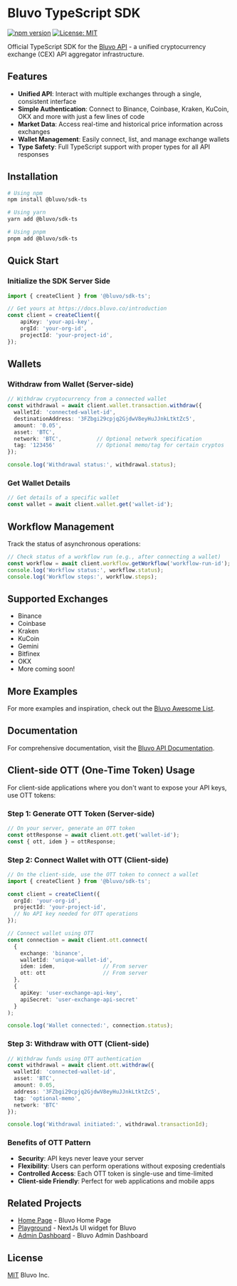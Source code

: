 # Bluvo TypeScript SDK

[![npm version](https://img.shields.io/npm/v/@bluvo/sdk-ts.svg)](https://www.npmjs.com/package/@bluvo/sdk-ts)
[![License: MIT](https://img.shields.io/badge/License-MIT-blue.svg)](https://opensource.org/licenses/MIT)

Official TypeScript SDK for the [Bluvo API](https://docs.bluvo.co) - a unified cryptocurrency exchange (CEX) API aggregator infrastructure.

## Features

-  **Unified API**: Interact with multiple exchanges through a single, consistent interface
-  **Simple Authentication**: Connect to Binance, Coinbase, Kraken, KuCoin, OKX and more with just a few lines of code
-  **Market Data**: Access real-time and historical price information across exchanges
-  **Wallet Management**: Easily connect, list, and manage exchange wallets
-  **Type Safety**: Full TypeScript support with proper types for all API responses

## Installation

```bash
# Using npm
npm install @bluvo/sdk-ts

# Using yarn
yarn add @bluvo/sdk-ts

# Using pnpm
pnpm add @bluvo/sdk-ts
```

## Quick Start

### Initialize the SDK Server Side
```typescript
import { createClient } from '@bluvo/sdk-ts';

// Get yours at https://docs.bluvo.co/introduction
const client = createClient({
    apiKey: 'your-api-key',
    orgId: 'your-org-id',
    projectId: 'your-project-id',
});
```

## Wallets

### Withdraw from Wallet (Server-side)

```typescript
// Withdraw cryptocurrency from a connected wallet
const withdrawal = await client.wallet.transaction.withdraw({
  walletId: 'connected-wallet-id',
  destinationAddress: '3FZbgi29cpjq2GjdwV8eyHuJJnkLtktZc5',
  amount: '0.05',
  asset: 'BTC',
  network: 'BTC',           // Optional network specification
  tag: '123456'             // Optional memo/tag for certain cryptos
});

console.log('Withdrawal status:', withdrawal.status);
```
### Get Wallet Details

```typescript
// Get details of a specific wallet
const wallet = await client.wallet.get('wallet-id');
```

## Workflow Management

Track the status of asynchronous operations:

```typescript
// Check status of a workflow run (e.g., after connecting a wallet)
const workflow = await client.workflow.getWorkflow('workflow-run-id');
console.log('Workflow status:', workflow.status);
console.log('Workflow steps:', workflow.steps);
```

## Supported Exchanges

- Binance
- Coinbase
- Kraken
- KuCoin
- Gemini
- Bitfinex
- OKX
- More coming soon!

## More Examples

For more examples and inspiration, check out the [Bluvo Awesome List](https://github.com/bluvoinc/awesome).

## Documentation

For comprehensive documentation, visit the [Bluvo API Documentation](https://docs.bluvo.co).

## Client-side OTT (One-Time Token) Usage

For client-side applications where you don't want to expose your API keys, use OTT tokens:

### Step 1: Generate OTT Token (Server-side)

```typescript
// On your server, generate an OTT token
const ottResponse = await client.ott.get('wallet-id');
const { ott, idem } = ottResponse;
```

### Step 2: Connect Wallet with OTT (Client-side)

```typescript
// On the client-side, use the OTT token to connect a wallet
import { createClient } from '@bluvo/sdk-ts';

const client = createClient({
  orgId: 'your-org-id',
  projectId: 'your-project-id',
  // No API key needed for OTT operations
});

// Connect wallet using OTT
const connection = await client.ott.connect(
  {
    exchange: 'binance',
    walletId: 'unique-wallet-id',
    idem: idem,               // From server
    ott: ott                  // From server
  },
  {
    apiKey: 'user-exchange-api-key',
    apiSecret: 'user-exchange-api-secret'
  }
);

console.log('Wallet connected:', connection.status);
```

### Step 3: Withdraw with OTT (Client-side)

```typescript
// Withdraw funds using OTT authentication
const withdrawal = await client.ott.withdraw({
  walletId: 'connected-wallet-id',
  asset: 'BTC',
  amount: 0.05,
  address: '3FZbgi29cpjq2GjdwV8eyHuJJnkLtktZc5',
  tag: 'optional-memo',
  network: 'BTC'
});

console.log('Withdrawal initiated:', withdrawal.transactionId);
```

### Benefits of OTT Pattern

- **Security**: API keys never leave your server
- **Flexibility**: Users can perform operations without exposing credentials
- **Controlled Access**: Each OTT token is single-use and time-limited
- **Client-side Friendly**: Perfect for web applications and mobile apps

## Related Projects

- [Home Page](https://bluvo.co) - Bluvo Home Page
- [Playground](https://playground.bluvo.co) - NextJs UI widget for Bluvo
- [Admin Dashboard](https://portal.bluvo.co) - Bluvo Admin Dashboard
## License

[MIT](LICENSE) Bluvo Inc.